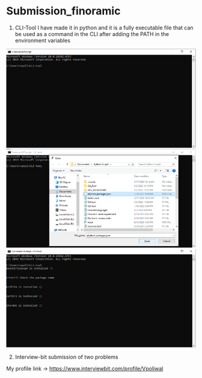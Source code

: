 # Submission_finoramic
1. CLI-Tool 
I have made it in python and it is a fully executable file that can be used as a command in the CLI after
adding the PATH in the environment variables

![First write command on the CLI](Capture2.PNG)
![Choose the JSON file](Capture201.PNG)
![Now python packages are installin according to their version](Capture3.PNG)

2. Interview-bit submission of two problems

My profile link -> https://www.interviewbit.com/profile/Vpoliwal
